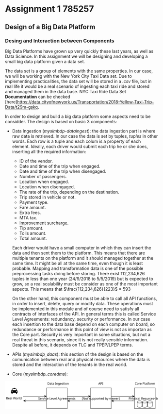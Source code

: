 # Assignment 1  785257

## Design of a Big Data Platform

### Desing and Interaction between Components

Big Data Platforms have grown up very quickly these last years, as well as Data Science. In this assignment we will be designing and developing a small big data platform given a data set.

The data set is a group of elements with the same properties. In our case, we will be working with the New York City Taxi Data set. Due to implementing practicalities, the data set will be stored in a *.csv* file, but in real life it would be a real scenario of ingesting each taxi ride and stored and managed them in the data base. NYC Taxi Ride Data Set **Documentation** can be checked [here]https://data.cityofnewyork.us/Transportation/2018-Yellow-Taxi-Trip-Data/t29m-gskq. 

In order to design and build a big data platform some aspects need to be considder. The design is based on basic 3 components:

* Data Ingestion (*mysimbdp-dataingest*): the data ingestion part is where raw data is retrieved. In our case the data is set by tuples, *tuples* in other words. Each row is a tuple and each colum is a property of each element. Ideally, each driver would submit each trip he or she does, inserting all the required information:

	* ID of the vendor.
	* Date and time of the trip when engaged.
	* Date and time of the trip when disengaged.
	* Number of passengers.
	* Location when engaged.
	* Location when disengaged.
	* The rate of the trip, depending on the destination.
	* Trip stored in vehicle or not.
	* Payment type.
	* Fare amount.
	* Extra fees.
	* MTA tax.
	* Improvement surcharge.
	* Tip amount.
	* Tolls amount.
	* Total amount.

  Each driver would have a small computer in which they can insert the data and then sent them to the platform. This means that there are multiple tenants on the platform and it should managed together at the same time. It might be all at the same time, even though it is least probable. Mapping and transformation data is one of the possible preprocessing tasks doing before storing. There exist 112,234,626 tuples in less than one year (24/9/2018 to 5/5/2019) but is expected to grow, so a real scalability must be consider as one of the most important aspects. This means that $\frac{112,234,626}{223}$ = 593

  On the other hand, this component must be able to call all API functions, in order to insert, delete, query or modify data. These operations must be implemented in this module and of course need to satisfy all contracts of interfaces of the API. In general terms this is called Service Level Agreements: redundancy, security or performance. In our case each insertion to the data base depend on each computer on board, so redundance or performance in this point of view is not as importan as the Core part. Security is very important in some situations, but not a real threat in this scenario, since it is not really sensible information. Despite all before, it depends on TLC and TPEP/LPEP terms.

  

* APIs (*mysimbdp_daas*): this section of the design is based on the comunication between real and physical resources where the data is stored and the interaction of the tenants in the real world. 

* Core (*mysimbdp_coredms*):

![Big Data Platform Design Scheme](/assignment_data/images/BDP_A1_I1.svg)

